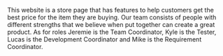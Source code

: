 This website is a store page that has features to help customers get the best price for the item they are buying. Our team consists of people with different strengths that we believe when put together can create a great product. As for roles Jeremie is the Team Coordinator, Kyle is the Tester, Lucas is the Development Coordinator and Mike is the Requirement Coordinator.
